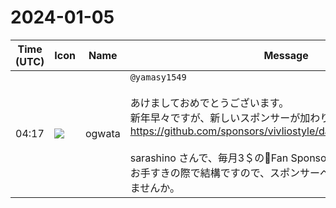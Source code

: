 # 2024-01-05

|Time (UTC)|Icon|Name|Message|
|---|---|---|---|
|04:17|![](https://avatars.slack-edge.com/2019-11-22/845042642576_070441337abaca9fb7b3_72.png)|ogwata|`@yamasy1549`<br><br>あけましておめでとうございます。<br>新年早々ですが、新しいスポンサーが加わりました。<br><https://github.com/sponsors/vivliostyle/dashboard/your_sponsors><br><br>sarashino さんで、毎月3＄の🌟Fan Sponsorです。<br>お手すきの際で結構ですので、スポンサーページの改修をお願いできませんか。|
